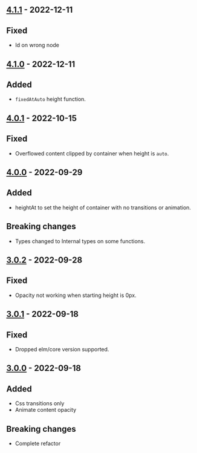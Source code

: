 ## [4.1.1] - 2022-12-11

## Fixed
- Id on wrong node

## [4.1.0] - 2022-12-11

## Added
- `fixedAtAuto` height function.

## [4.0.1] - 2022-10-15

## Fixed
- Overflowed content clipped by container when height is `auto`.

## [4.0.0] - 2022-09-29

## Added
- heightAt to set the height of container with no transitions or animation.

## Breaking changes
- Types changed to Internal types on some functions.

## [3.0.2] - 2022-09-28

## Fixed
- Opacity not working when starting height is 0px.

## [3.0.1] - 2022-09-18

## Fixed
- Dropped elm/core version supported.

## [3.0.0] - 2022-09-18

## Added
- Css transitions only
- Animate content opacity

## Breaking changes
- Complete refactor

[4.1.1]: https://github.com/Confidenceman02/elm-animate-height/compare/4.1.0...4.1.1
[4.1.0]: https://github.com/Confidenceman02/elm-animate-height/compare/4.0.1...4.1.0
[4.0.1]: https://github.com/Confidenceman02/elm-animate-height/compare/4.0.0...4.0.1
[4.0.0]: https://github.com/Confidenceman02/elm-animate-height/compare/3.0.2...4.0.0
[3.0.2]: https://github.com/Confidenceman02/elm-animate-height/compare/3.0.1...3.0.2
[3.0.1]: https://github.com/Confidenceman02/elm-animate-height/compare/3.0.0...3.0.1
[3.0.0]: https://github.com/Confidenceman02/elm-animate-height/compare/2.1.5...3.0.0
[2.1.5]: https://github.com/Confidenceman02/elm-animate-height/compare/2.1.4...2.1.5
[2.1.4]: https://github.com/Confidenceman02/elm-animate-height/compare/2.1.3...2.1.4
[2.1.3]: https://github.com/Confidenceman02/elm-animate-height/compare/2.1.2...2.1.3
[2.1.2]: https://github.com/Confidenceman02/elm-animate-height/compare/2.1.1...2.1.2
[2.1.1]: https://github.com/Confidenceman02/elm-animate-height/compare/2.1.0...2.1.1
[2.1.0]: https://github.com/Confidenceman02/elm-animate-height/compare/2.0.6...2.1.0
[2.0.6]: https://github.com/Confidenceman02/elm-animate-height/compare/2.0.5...2.0.6
[2.0.5]: https://github.com/Confidenceman02/elm-animate-height/compare/2.0.4...2.0.5
[2.0.4]: https://github.com/Confidenceman02/elm-animate-height/compare/2.0.3...2.0.4
[2.0.3]: https://github.com/Confidenceman02/elm-animate-height/compare/2.0.2...2.0.3
[2.0.2]: https://github.com/Confidenceman02/elm-animate-height/compare/2.0.1...2.0.2
[2.0.1]: https://github.com/Confidenceman02/elm-animate-height/compare/2.0.0...2.0.1
[2.0.0]: https://github.com/Confidenceman02/elm-animate-height/compare/1.0.4...2.0.0
[1.0.4]: https://github.com/Confidenceman02/elm-animate-height/compare/1.0.3...1.0.4
[1.0.3]: https://github.com/Confidenceman02/elm-animate-height/compare/1.0.2...1.0.3
[1.0.2]: https://github.com/Confidenceman02/elm-animate-height/compare/1.0.1...1.0.2
[1.0.1]: https://github.com/Confidenceman02/elm-animate-height/compare/1.0.0...1.0.1
[1.0.0]: https://github.com/Confidenceman02/elm-animate-height/releases/1.0.0
